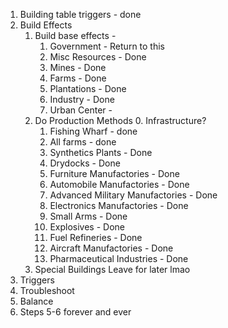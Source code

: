 1. Building table triggers - done
2. Build Effects
    1. Build base effects -
        1. Government - Return to this
        2. Misc Resources - Done
        3. Mines - Done
        4. Farms - Done
        5. Plantations - Done
        6. Industry - Done
        7. Urban Center -
    2. Do Production Methods
        0. Infrastructure?
        1. Fishing Wharf - done
        2. All farms - done
        3. Synthetics Plants  - Done
        4. Drydocks - Done
        5. Furniture Manufactories - Done
        7. Automobile Manufactories - Done
        8. Advanced Military Manufactories - Done
        9. Electronics Manufactories - Done
        10. Small Arms - Done
        11. Explosives - Done
        12. Fuel Refineries - Done
        13. Aircraft Manufactories - Done 
        14. Pharmaceutical Industries - Done
    3. Special Buildings
        Leave for later lmao
4. Triggers
5. Troubleshoot
6. Balance
7. Steps 5-6 forever and ever
